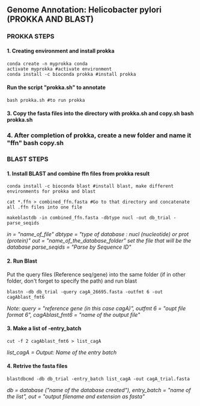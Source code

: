 ## Genome Annotation: Helicobacter pylori (PROKKA AND BLAST)

### PROKKA STEPS

#### 1. Creating environment and install prokka 
```{shell}
conda create -n myprokka conda 
activate myprokka #activate environment
conda install -c bioconda prokka #install prokka
```

#### Run the script "prokka.sh" to annotate
```{shell}
bash prokka.sh #to run prokka
```

#### 3. Copy the fasta files into the directory with prokka.sh and copy.sh bash prokka.sh
### 4. After completion of prokka, create a new folder and name it "ffn" bash copy.sh

### BLAST STEPS
#### 1. Install BLAST and combine ffn files from prokka result
```{shell}
conda install -c bioconda blast #install blast, make different environments for prokka and blast

cat *.ffn > combined_ffn.fasta #Go to that directory and concatenate all .ffn files into one file

makeblastdb -in combined_ffn.fasta -dbtype nucl -out db_trial -parse_seqids
```

*in = "name_of_file"* 
*dbtype = "type of database : nucl (nucleotide) or prot (protein)"* 
*out = "name_of_the_database_folder"*
*set the file that will be the database* 
*parse_seqids = "Parse by Sequence ID"*


#### 2. Run Blast
Put the query files (Reference seq/gene) into the same folder (if in other folder, don't forget to specify the path) and run blast

```{shell}
blastn -db db_trial -query cagA_26695.fasta -outfmt 6 -out cagAblast_fmt6 
```
*Note: query = "reference gene (in this case cagA)", outfmt 6 = "oupt file format 6", cagAblast_fmt6 = "name of the output file"*

#### 3. Make a list of -entry_batch 

```{shell}
cut -f 2 cagAblast_fmt6 > list_cagA
```
*list_cagA = Output: Name of the entry batch*

#### 4. Retrive the fasta files

```{shell}
blastdbcmd -db db_trial -entry_batch list_cagA -out cagA_trial.fasta
```

*db = database ("name of the database created"), entry_batch = "name of the list", out = "output filename and extension as fasta"*
